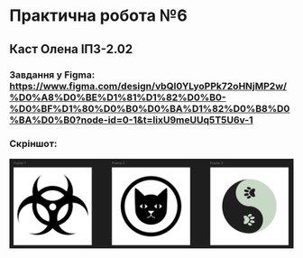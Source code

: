 # Практична робота №6
## Каст Олена ІПЗ-2.02

### Завдання у Figma: https://www.figma.com/design/vbQl0YLyoPPk72oHNjMP2w/%D0%A8%D0%BE%D1%81%D1%82%D0%B0-%D0%BF%D1%80%D0%B0%D0%BA%D1%82%D0%B8%D0%BA%D0%B0?node-id=0-1&t=lixU9meUUq5T5U6v-1

### Скріншот: 
![практика](images/idk.png)
